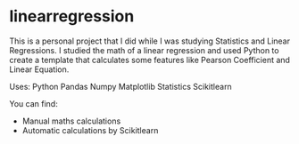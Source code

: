 # linearregression
This is a personal project that I did while I was studying Statistics and Linear Regressions. 
I studied the math of a linear regression and used Python to create a template that calculates some features like Pearson Coefficient and Linear Equation.

Uses:
Python
  Pandas
  Numpy
  Matplotlib
  Statistics
  Scikitlearn

You can find:
  - Manual maths calculations
  - Automatic calculations by Scikitlearn
